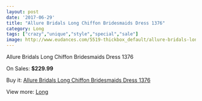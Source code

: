 ```yaml
---
layout: post
date: '2017-06-29'
title: "Allure Bridals Long Chiffon Bridesmaids Dress 1376"
category: Long
tags: ["crazy","unique","style","special","sale"]
image: http://www.eudances.com/5519-thickbox_default/allure-bridals-long-chiffon-bridesmaids-dress-1376.jpg
---
```

Allure Bridals Long Chiffon Bridesmaids Dress 1376

On Sales: **$229.99**
<a href="https://www.eudances.com/en/long/1895-allure-bridals-long-chiffon-bridesmaids-dress-1376.html"><amp-img layout="responsive" width="600" height="600" src="//www.eudances.com/5519-thickbox_default/allure-bridals-long-chiffon-bridesmaids-dress-1376.jpg" alt="Allure Bridals Long Chiffon Bridesmaids Dress 1376 0" /></a>
<a href="https://www.eudances.com/en/long/1895-allure-bridals-long-chiffon-bridesmaids-dress-1376.html"><amp-img layout="responsive" width="600" height="600" src="//www.eudances.com/5520-thickbox_default/allure-bridals-long-chiffon-bridesmaids-dress-1376.jpg" alt="Allure Bridals Long Chiffon Bridesmaids Dress 1376 1" /></a>

Buy it: [Allure Bridals Long Chiffon Bridesmaids Dress 1376](https://www.eudances.com/en/long/1895-allure-bridals-long-chiffon-bridesmaids-dress-1376.html "Allure Bridals Long Chiffon Bridesmaids Dress 1376")

View more: [Long](https://www.eudances.com/en/21-long "Long")